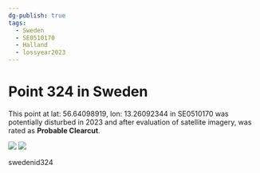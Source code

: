 ```yaml
---
dg-publish: true
tags:
  - Sweden
  - SE0510170
  - Halland
  - lossyear2023
---
```


# Point 324 in Sweden

This point at lat: 56.64098919, lon: 13.26092344 in SE0510170 was potentially disturbed in 2023 and after evaluation of satellite imagery, was rated as **Probable Clearcut**.

<div class='juxtapose' data-showcredits='false'>
<img src='https://baserow-backend-production20240528124524339000000001.s3.amazonaws.com/user_files/vqlqBiTp0z1Ytf6HCmtPnlIOCyfKHpwj_66965c64551c49896d8acfab29e43c64e64814f03e502aaf055796bc35e3fde6.png' data-label='August 2020' />
<img src='https://baserow-backend-production20240528124524339000000001.s3.amazonaws.com/user_files/E2sWeWutvK9PNNnRvFxleseEgqYejGCH_bac76576fb982c79506d24ad5506d25439071141ffa6b47139f143d68ac6f531.png' data-label='August 2023' />
</div>

swedenid324